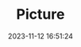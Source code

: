 ---
weight: 1
images:
- /images/edited/208.jpeg
title: Picture
date: 2023-11-12 16:51:24
tags: [luminarneo,work,ILCE-7M3,70.0,car]
---